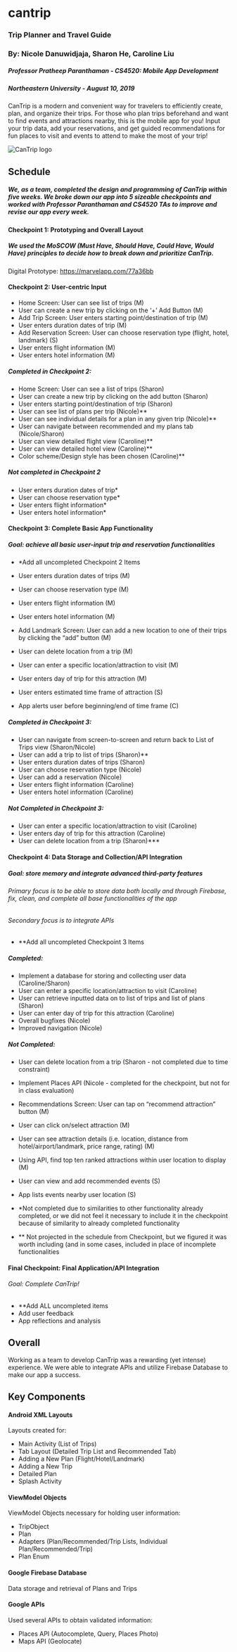 # cantrip
### Trip Planner and Travel Guide
### By: Nicole Danuwidjaja, Sharon He, Caroline Liu
##### Professor Pratheep Paranthaman - CS4520: Mobile App Development
##### Northeastern University - August 10, 2019

CanTrip is a modern and convenient way for travelers to efficiently create, plan, and organize their trips. For those who plan trips beforehand and want to find events and attractions nearby, this is the mobile app for you! Input your trip data, add your reservations, and get guided recommendations for fun places to visit and events to attend to make the most of your trip!

![CanTrip logo](/app/src/main/res/drawable/cantriplogo.png)

## Schedule
##### We, as a team, completed the design and programming of CanTrip within five weeks. We broke down our app into 5 sizeable checkpoints and worked with Professor Paranthaman and CS4520 TAs to improve and revise our app every week.

#### Checkpoint 1: Prototyping and Overall Layout
##### We used the MoSCOW (Must Have, Should Have, Could Have, Would Have) principles to decide how to break down and prioritize CanTrip.
Digital Prototype: https://marvelapp.com/77a36bb

#### Checkpoint 2: User-centric Input
- Home Screen: User can see list of trips (M)
- User can create a new trip by clicking on the ‘+’ Add Button (M)
- Add Trip Screen: User enters starting point/destination of trip (M)
- User enters duration dates of trip (M)
- Add Reservation Screen: User can choose reservation type (flight, hotel, landmark) (S)
- User enters flight information (M)
- User enters hotel information (M)

##### Completed in Checkpoint 2:
- Home Screen: User can see a list of trips (Sharon)
- User can create a new trip by clicking on the add button (Sharon)
- User enters starting point/destination of trip (Sharon)
- User can see list of plans per trip (Nicole)**
- User can see individual details for a plan in any given trip (Nicole)**
- User can navigate between recommended and my plans tab (Nicole/Sharon)
- User can view detailed flight view (Caroline)**
- User can view detailed hotel view (Caroline)**
- Color scheme/Design style has been chosen (Caroline)**

##### Not completed in Checkpoint 2
- User enters duration dates of trip*
- User can choose reservation type* 
- User enters flight information* 
- User enters hotel information* 

#### Checkpoint 3: Complete Basic App Functionality
##### Goal: achieve all basic user-input trip and reservation functionalities
- *Add all uncompleted Checkpoint 2 Items
- User enters duration dates of trips (M)
- User can choose reservation type (M)
- User enters flight information (M)
- User enters hotel information (M)

- Add Landmark Screen: User can add a new location to one of their trips by clicking the “add” button  (M)
- User can delete location from a trip (M)
- User can enter a specific location/attraction to visit (M)
- User enters day of trip for this attraction (M)
- User enters estimated time frame of attraction (S)
- App alerts user before beginning/end of time frame (C)

##### Completed in Checkpoint 3:
- User can navigate from screen-to-screen and return back to List of Trips view (Sharon/Nicole)
- User can add a trip to list of trips (Sharon)**
- User enters duration dates of trips (Sharon)
- User can choose reservation type (Nicole)
- User can add a reservation (Nicole)
- User enters flight information (Caroline)
- User enters hotel information (Caroline)

##### Not Completed in Checkpoint 3:
- User can enter a specific location/attraction to visit (Caroline)
- User enters day of trip for this attraction (Caroline)
- User can delete location from a trip (Sharon)***

#### Checkpoint 4: Data Storage and Collection/API Integration
##### Goal: store memory and integrate advanced third-party features
###### Primary focus is to be able to store data both locally and through Firebase, fix, clean, and complete all base functionalities of the app 
###### Secondary focus is to integrate APIs

- **Add all uncompleted Checkpoint 3 Items

##### Completed:
- Implement a database for storing and collecting user data (Caroline/Sharon)
- User can enter a specific location/attraction to visit (Caroline)
- User can retrieve inputted data on to list of trips and list of plans (Sharon)
- User can enter day of trip for this attraction (Caroline)
- Overall bugfixes (Nicole)
- Improved navigation (Nicole)

##### Not Completed:
- User can delete location from a trip (Sharon - not completed due to time constraint)
- Implement Places API (Nicole - completed for the checkpoint, but not for in class evaluation)

- Recommendations Screen: User can tap on “recommend attraction” button (M)
- User can click on/select attraction (M)
- User can see attraction details (i.e. location, distance from hotel/airport/landmark, price range, rating) (M)
- Using API, find top ten ranked attractions within user location to display (M)
- User can view and add recommended events (S)
- App lists events nearby user location (S)

- *Not completed due to similarities to other functionality already completed, or we did not feel it necessary to include it in the checkpoint because of similarity to already completed functionality
- ** Not projected in the schedule from Checkpoint, but we figured it was worth including (and in some cases, included in place of incomplete functionalities

#### Final Checkpoint: Final Application/API Integration
###### Goal: Complete CanTrip!
- **Add ALL uncompleted items
- Add user feedback
- App reflections and analysis

## Overall
Working as a team to develop CanTrip was a rewarding (yet intense) experience. We were able to integrate APIs and utilize Firebase Database to make our app a success.

## Key Components
#### Android XML Layouts
Layouts created for:
- Main Activity (List of Trips)
- Tab Layout (Detailed Trip List and Recommended Tab)
- Adding a New Plan (Flight/Hotel/Landmark)
- Adding a New Trip
- Detailed Plan
- Splash Activity

#### ViewModel Objects
ViewModel Objects necessary for holding user information:
- TripObject 
- Plan 
- Adapters (Plan/Recommended/Trip Lists, Individual Plan/Recommended/Trip)
- Plan Enum

#### Google Firebase Database
Data storage and retrieval of Plans and Trips

#### Google APIs
Used several APIs to obtain validated information:
- Places API (Autocomplete, Query, Places Photo)
- Maps API (Geolocate)
